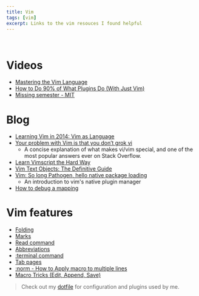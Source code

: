 ```yaml
---
title: Vim
tags: [vim]
excerpt: Links to the vim resouces I found helpful
---
```

<br/>

# Videos
* [Mastering the Vim Language](https://www.youtube.com/watch?v=wlR5gYd6um0)
* [How to Do 90% of What Plugins Do (With Just Vim)](https://www.youtube.com/watch?v=XA2WjJbmmoM)
* [Missing semester - MIT](https://missing.csail.mit.edu/2020/editors/)

# Blog
* [Learning Vim in 2014: Vim as Language](https://benmccormick.org/2014/07/02/062700.html)
* [Your problem with Vim is that you don’t grok vi](https://stackoverflow.com/a/1220118/1424361)
    - A concise explanation of what makes vi/vim special, and one of the most popular answers ever on Stack Overflow.
* [Learn Vimscript the Hard Way](https://learnvimscriptthehardway.stevelosh.com/)
* [Vim Text Objects: The Definitive Guide](https://blog.carbonfive.com/vim-text-objects-the-definitive-guide/)
* [Vim: So long Pathogen, hello native package loading](https://shapeshed.com/vim-packages/)
    - An introduction to vim's native plugin manager
* [How to debug a mapping](https://vi.stackexchange.com/questions/7722/how-to-debug-a-mapping)

# Vim features
* [Folding](https://www.linux.com/training-tutorials/vim-tips-folding-fun/#:~:text=Vim%20uses%20the%20same%20movement,a%20range%20in%20command%20mode.)
* [Marks](https://vim.fandom.com/wiki/Using_marks)
* [Read command](https://vim.fandom.com/wiki/Append_output_of_an_external_command)
* [Abbreviations](https://vim.fandom.com/wiki/Use_abbreviations_for_frequently-used_words)
* [:terminal command](https://vimhelp.org/terminal.txt.html)
* [Tab pages](https://vim.fandom.com/wiki/Using_tab_pages)
* [:norm - How to Apply macro to multiple lines](https://stackoverflow.com/a/390194)
* [Macro Tricks (Edit, Append, Save)](https://vim.fandom.com/wiki/Macros)

> Check out my [dotfile](https://github.com/svaderia/dotfiles) for configuration and plugins used by me.
